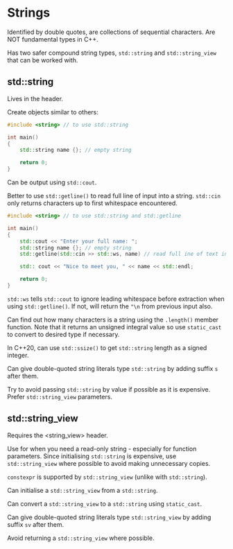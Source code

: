 # Strings

Identified by double quotes, are collections of sequential characters.
Are NOT fundamental types in C++.

Has two safer compound string types, `std::string` and `std::string_view` that can be worked with.

## std::string

Lives in the <string> header.

Create objects similar to others:

```cpp
#include <string> // to use std::string

int main()
{
    std::string name {}; // empty string

    return 0;
}
```

Can be output using `std::cout`.

Better to use `std::getline()` to read full line of input into a string.
`std::cin` only returns characters up to first whitespace encountered.

```cpp
#include <string> // to use std::string and std::getline

int main()
{
    std::cout << "Enter your full name: ";
    std::string name {}; // empty string
    std::getline(std::cin >> std::ws, name) // read full ine of text into name

    std:: cout << "Nice to meet you, " << name << std::endl;

    return 0;
}
```

`std::ws` tells `std::cout` to ignore leading whitespace before extraction when using `std::getline()`.
If not, will return the `"\n` from previous input also.

Can find out how many characters is a string using the `.length()` member function.
Note that it returns an unsigned integral value so use `static_cast` to convert to desired type if necessary.

In C++20, can use `std::ssize()` to get `std::string` length as a signed integer.

Can give double-quoted string literals type `std::string` by adding suffix `s` after them.

Try to avoid passing `std::string` by value if possible as it is expensive. Prefer `std::string_view` parameters.

## std::string\_view

Requires the <string\_view> header.

Use for when you need a read-only string - especially for function parameters.
Since initialising `std::string` is expensive, use `std::string_view` where possible to avoid making unnecessary copies.

`constexpr` is supported by `std::string_view` (unlike with `std::string`).

Can initialise a `std::string_view` from a `std::string`.

Can convert a `std::string_view` to a `std::string` using `static_cast`.

Can give double-quoted string literals type `std::string_view` by adding suffix `sv` after them.

Avoid returning a `std::string_view` where possible.
